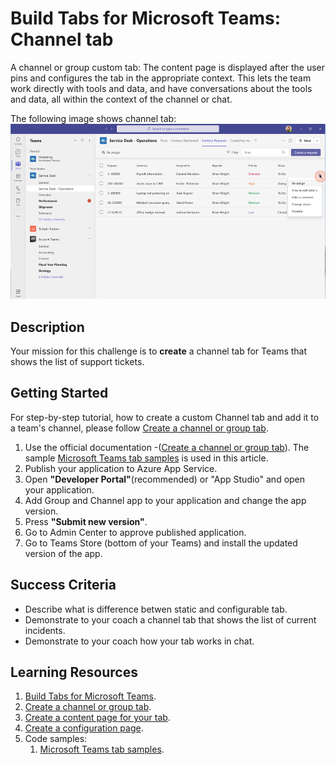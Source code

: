 # Build Tabs for Microsoft Teams: Channel tab

A channel or group custom tab: The content page is displayed after the user pins and configures the tab in the appropriate context. This lets the team work directly with tools and data, and have conversations about the tools and data, all within the context of the channel or chat.

The following image shows channel tab:<br/>
![Channel tab](https://github.com/LevonDX/Teams-Hack-event-March-2022/blob/main/Resources/channel_tab.png "Channel tab")
<br>

## Description

Your mission for this challenge is to **create** a channel tab for Teams that shows the list of support tickets.

## Getting Started

For step-by-step tutorial, how to create a custom Channel tab and add it to a team's channel, please follow  [Create a channel or group tab](https://docs.microsoft.com/en-us/microsoftteams/platform/tabs/how-to/create-channel-group-tab?tabs=aspnetcore).


1. Use the official documentation -([Create a channel or group tab](https://docs.microsoft.com/en-us/microsoftteams/platform/tabs/how-to/create-channel-group-tab?tabs=aspnetcore)). The sample [Microsoft Teams tab samples](https://github.com/OfficeDev/microsoft-teams-sample-tabs.git) is used in this article.
2. Publish your application to Azure App Service.
3. Open **"Developer Portal"**(recommended) or "App Studio" and open your application.
4. Add Group and Channel app to your application and change the app version.
5. Press **"Submit new version"**.
6. Go to Admin Center to approve published application.
7. Go to Teams Store (bottom of your Teams) and install the updated version of the app.

## Success Criteria
* Describe what is difference betwen static and configurable tab.
* Demonstrate to your coach a channel tab that shows the list of current incidents.
* Demonstrate to your coach how your tab works in chat.


## Learning Resources
1. [Build Tabs for Microsoft Teams](https://docs.microsoft.com/en-us/microsoftteams/platform/tabs/what-are-tabs).
2. [Create a channel or group tab](https://docs.microsoft.com/en-us/microsoftteams/platform/tabs/how-to/create-channel-group-tab?tabs=aspnetcore).
3. [Create a content page for your tab](https://docs.microsoft.com/en-us/microsoftteams/platform/tabs/how-to/create-tab-pages/content-page).
4. [Create a configuration page](https://docs.microsoft.com/en-us/microsoftteams/platform/tabs/how-to/create-tab-pages/configuration-page).
5. Code samples:
    1. [Microsoft Teams tab samples](https://github.com/OfficeDev/microsoft-teams-sample-tabs.git).
